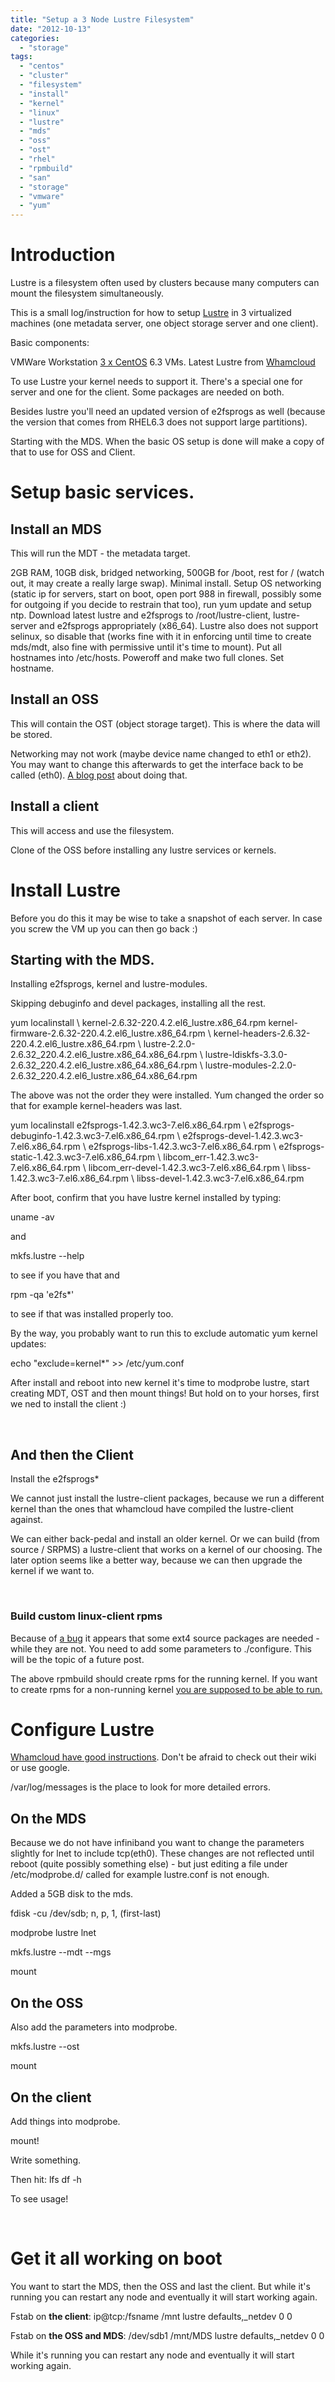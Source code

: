 ```yaml
---
title: "Setup a 3 Node Lustre Filesystem"
date: "2012-10-13"
categories: 
  - "storage"
tags: 
  - "centos"
  - "cluster"
  - "filesystem"
  - "install"
  - "kernel"
  - "linux"
  - "lustre"
  - "mds"
  - "oss"
  - "ost"
  - "rhel"
  - "rpmbuild"
  - "san"
  - "storage"
  - "vmware"
  - "yum"
---
```


# Introduction

Lustre is a filesystem often used by clusters because many computers can mount the filesystem simultaneously.

This is a small log/instruction for how to setup [Lustre](http://wiki.whamcloud.com/display/PUB/Documentation "whamcloud wiki") in 3 virtualized machines (one metadata server, one object storage server and one client).

Basic components:

VMWare Workstation [3 x CentOS](http://www.nic.funet.fi "finnish mirror") 6.3 VMs. Latest Lustre from [Whamcloud](http://www.whamcloud.com/ "http://www.whamcloud.com/")

To use Lustre your kernel needs to support it. There's a special one for server and one for the client. Some packages are needed on both.

Besides lustre you'll need an updated version of e2fsprogs as well (because the version that comes from RHEL6.3 does not support large partitions).

Starting with the MDS. When the basic OS setup is done will make a copy of that to use for OSS and Client.

# Setup basic services.

## Install an MDS

This will run the MDT - the metadata target.

2GB RAM, 10GB disk, bridged networking, 500GB for /boot, rest for / (watch out, it may create a really large swap). Minimal install. Setup OS networking (static ip for servers, start on boot, open port 988 in firewall, possibly some for outgoing if you decide to restrain that too), run yum update and setup ntp. Download latest lustre and e2fsprogs to /root/lustre-client, lustre-server and e2fsprogs appropriately (x86\_64). Lustre also does not support selinux, so disable that (works fine with it in enforcing until time to create mds/mdt, also fine with permissive until it's time to mount). Put all hostnames into /etc/hosts. Poweroff and make two full clones. Set hostname.

## Install an OSS

This will contain the OST (object storage target). This is where the data will be stored.

Networking may not work (maybe device name changed to eth1 or eth2). You may want to change this afterwards to get the interface back to be called (eth0). [A blog post](http://www.banym.de/linux/centos/change-network-device-name-from-eth1-back-to-eth0) about doing that.

## Install a client

This will access and use the filesystem.

Clone of the OSS before installing any lustre services or kernels.

# Install Lustre

Before you do this it may be wise to take a snapshot of each server. In case you screw the VM up you can then go back :)

## Starting with the MDS.

Installing e2fsprogs, kernel and lustre-modules.

Skipping debuginfo and devel packages, installing all the rest.

yum localinstall \\ 
kernel-2.6.32-220.4.2.el6\_lustre.x86\_64.rpm kernel-firmware-2.6.32-220.4.2.el6\_lustre.x86\_64.rpm \\
kernel-headers-2.6.32-220.4.2.el6\_lustre.x86\_64.rpm \\
lustre-2.2.0-2.6.32\_220.4.2.el6\_lustre.x86\_64.x86\_64.rpm \\ 
lustre-ldiskfs-3.3.0-2.6.32\_220.4.2.el6\_lustre.x86\_64.x86\_64.rpm \\
lustre-modules-2.2.0-2.6.32\_220.4.2.el6\_lustre.x86\_64.x86\_64.rpm

The above was not the order they were installed. Yum changed the order so that for example kernel-headers was last.

yum localinstall e2fsprogs-1.42.3.wc3-7.el6.x86\_64.rpm \\
e2fsprogs-debuginfo-1.42.3.wc3-7.el6.x86\_64.rpm \\
e2fsprogs-devel-1.42.3.wc3-7.el6.x86\_64.rpm \\
e2fsprogs-libs-1.42.3.wc3-7.el6.x86\_64.rpm \\
e2fsprogs-static-1.42.3.wc3-7.el6.x86\_64.rpm \\
libcom\_err-1.42.3.wc3-7.el6.x86\_64.rpm \\
libcom\_err-devel-1.42.3.wc3-7.el6.x86\_64.rpm \\
libss-1.42.3.wc3-7.el6.x86\_64.rpm \\
libss-devel-1.42.3.wc3-7.el6.x86\_64.rpm

After boot, confirm that you have lustre kernel installed by typing:

uname -av

and

mkfs.lustre --help

to see if you have that and

rpm -qa 'e2fs\*'

to see if that was installed properly too.

By the way, you probably want to run this to exclude automatic yum kernel updates:

echo "exclude=kernel\*" >> /etc/yum.conf

After install and reboot into new kernel it's time to modprobe lustre, start creating MDT, OST and then mount things! But hold on to your horses, first we ned to install the client :)

 

## And then the Client

Install the e2fsprogs\*

We cannot just install the lustre-client packages, because we run a different kernel than the ones that whamcloud have compiled the lustre-client against.

We can either back-pedal and install an older kernel. Or we can build (from source / SRPMS) a lustre-client that works on a kernel of our choosing. The later option seems like a better way, because we can then upgrade the kernel if we want to.

 

### Build custom linux-client rpms

Because of [a bug](http://jira.whamcloud.com/browse/LU-1868) it appears that some ext4 source packages are needed - while they are not. You need to add some parameters to ./configure. This will be the topic of a future post.

The above rpmbuild should create rpms for the running kernel. If you want to create rpms for a non-running kernel [you are supposed to be able to run.](http://wiki.whamcloud.com/display/PUB/Rebuilding+the+Lustre-client+rpms+for+a+new+kernel "whamcloud wiki")

# Configure Lustre

[Whamcloud have good instructions](http://wiki.whamcloud.com/display/PUB/Create+and+Mount+a+Lustre+Filesystem). Don't be afraid to check out their wiki or use google.

/var/log/messages is the place to look for more detailed errors.

## On the MDS

Because we do not have infiniband you want to change the parameters slightly for lnet to include tcp(eth0). These changes are not reflected until reboot (quite possibly something else) - but just editing a file under /etc/modprobe.d/ called for example lustre.conf is not enough.

Added a 5GB disk to the mds.

fdisk -cu /dev/sdb; n, p, 1, (first-last)

modprobe lustre lnet

mkfs.lustre --mdt --mgs

mount

## On the OSS

Also add the parameters into modprobe.

mkfs.lustre --ost

mount

## On the client

Add things into modprobe.

mount!

Write something.

Then hit: lfs df -h

To see usage!

 

# Get it all working on boot

You want to start the MDS, then the OSS and last the client. But while it's running you can restart any node and eventually it will start working again.

Fstab on **the client**: ip@tcp:/fsname /mnt lustre defaults,\_netdev 0 0

Fstab on **the OSS and MDS**: /dev/sdb1 /mnt/MDS lustre defaults,\_netdev 0 0

While it's running you can restart any node and eventually it will start working again.
